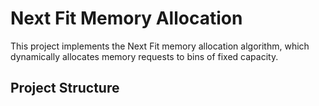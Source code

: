 # Next Fit Memory Allocation

This project implements the Next Fit memory allocation algorithm, which dynamically allocates memory requests to bins of fixed capacity.

## **Project Structure**
